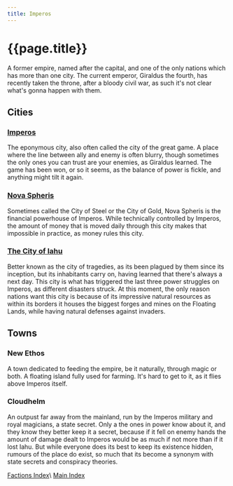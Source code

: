 ```yaml
---
title: Imperos
---
```


# {{page.title}}

A former empire, named after the capital, and one of the only nations which has more than one city. The current emperor, Giraldus the fourth, has recently taken the throne, after a bloody civil war, as such it's not clear what's gonna happen with them.

## Cities

### [Imperos](Imperos)

The eponymous city, also often called the city of the great game. A place where the line between ally and enemy is often blurry, though sometimes the only ones you can trust are your enemies, as Giraldus learned. The game has been won, or so it seems, as the balance of power is fickle, and anything might tilt it again.

### [Nova Spheris](<Nova Spheris>)

Sometimes called the City of Steel or the City of Gold, Nova Spheris is the financial powerhouse of Imperos. While technically controlled by Imperos, the amount of money that is moved daily through this city makes that impossible in practice, as money rules this city.

### [The City of Iahu](<The City of Iahu>)

Better known as the city of tragedies, as its been plagued by them since its inception, but its inhabitants carry on, having learned that there's always a next day. This city is what has triggered the last three power struggles on Imperos, as different disasters struck. At this moment, the only reason nations want this city is because of its impressive natural resources as within its borders it houses the biggest forges and mines on the Floating Lands, while having natural defenses against invaders.

## Towns

### New Ethos

A town dedicated to feeding the empire, be it naturally, through magic or both. A floating island fully used for farming. It's hard to get to it, as it flies above Imperos itself.

### Cloudhelm

An outpust far away from the mainland, run by the Imperos military and royal magicians, a state secret. Only a the ones in power know about it, and they know they better keep it a secret, because if it fell on enemy hands the amount of damage dealt to Imperos would be as much if not more than if it lost Iahu. But while everyone does its best to keep its existence hidden, rumours of the place do exist, so much that its become a synonym with state secrets and conspiracy theories.

[Factions Index](../Summary)\\
[Main Index](../../index)
